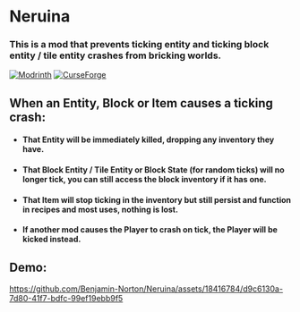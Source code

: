 # Neruina

### This is a mod that prevents ticking entity and ticking block entity / tile entity crashes from bricking worlds.

[![Modrinth](https://img.shields.io/modrinth/dt/neruina?colour=00AF5C&label=downloads&logo=modrinth)](https://modrinth.com/mod/neruina)
[![CurseForge](https://cf.way2muchnoise.eu/full_851046_downloads.svg)](https://curseforge.com/minecraft/mc-mods/neruina)

## When an Entity, Block or Item causes a ticking crash:
- #### That Entity will be immediately killed, dropping any inventory they have.
- #### That Block Entity / Tile Entity or Block State (for random ticks) will no longer tick, you can still access the block inventory if it has one.
- #### That Item will stop ticking in the inventory but still persist and function in recipes and most uses, nothing is lost.
- #### If another mod causes the Player to crash on tick, the Player will be kicked instead.

## Demo:
https://github.com/Benjamin-Norton/Neruina/assets/18416784/d9c6130a-7d80-41f7-bdfc-99ef19ebb9f5
